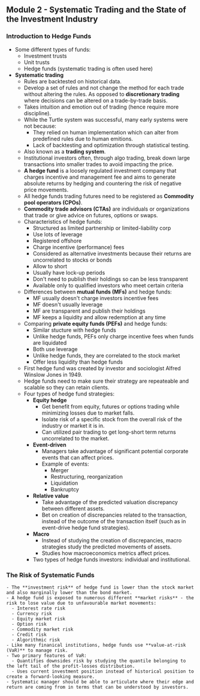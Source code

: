 ## Module 2 - Systematic Trading and the State of the Investment Industry

### Introduction to Hedge Funds

- Some different types of funds:
  - Investment trusts
  - Unit trusts
  - Hedge funds (systematic trading is often used here)
- **Systematic trading**
  - Rules are backtested on historical data.
  - Develop a set of rules and not change the method for each trade without altering the rules. As opposed to **discretionary trading** where decisions can be altered on a trade-by-trade basis.
  - Takes intuition and emotion out of trading (hence require more discipline).
  - While the Turtle system was successful, many early systems were not because:
    - They relied on human implementation which can alter from predefined rules due to human emitions.
    - Lack of backtesting and optimization through statistical testing.
  - Also known as a **trading system**.
  - Institutional investors often, through algo trading, break down large transactions into smaller trades to avoid impacting the price. 
  - **A hedge fund** is a loosely regulated investment company that charges incentive and management fee and aims to generate absolute returns by hedging and countering the risk of negative price movements.
  - All hedge funds trading futures need to be registered as **Commodity pool operators (CPOs)**.
  - **Commodity trade advisors (CTAs)** are individuals or organizations that trade or give advice on futures, options or swaps.
  - Characteristics of hedge funds:
    - Structured as limited partnership or limited-liability corp
    - Use lots of leverage
    - Registered offshore
    - Charge incentive (performance) fees
    - Considered as alternative investments because their returns are uncorrelated to stocks or bonds
    - Allow to short
    - Usually have lock-up periods
    - Don't need to publish their holdings so can be less transparent
    - Available only to qualified investors who meet certain criteria
  - Differences between **mutual funds (MFs)** and hedge funds:
    - MF usually doesn't charge investors incentive fees
    - MF doesn't usually leverage
    - MF are transparent and publish their holdings
    - MF keeps a liquidity and allow redemption at any time
  - Comparing **private equity funds (PEFs)** and hedge funds:
    - Similar stucture with hedge funds
    - Unlike hedge funds, PEFs only charge incentive fees when funds are liquidated
    - Both use leverage
    - Unlike hedge funds, they are correlated to the stock market
    - Offer less liquidity than hedge funds
  - First hedge fund was created by investor and sociologist Alfred Winslow Jones in 1949. 
  - Hedge funds need to make sure their strategy are repeateable and scalable so they can retain clients.
  - Four types of hedge fund strategies:
    - **Equity hedge**
      - Get benefit from equity, futures or options trading while minimizing losses due to market falls.
      - Isolate risk of a specific stock from the overall risk of the industry or market it is in.
      - Can utilized pair trading to get long-short term returns uncorrelated to the market.
    - **Event-driven**
      - Managers take advantage of significant potential corporate events that can affect prices. 
      - Example of events:
        - Merger
        - Restructuring, reorganization
        - Liquidation
        - Bankruptcy
    - **Relative value**
      - Take advantage of the predicted valuation discrepancy between different assets. 
      - Bet on creation of discrepancies related to the transaction, instead of the outcome of the transaction itself (such as in event-drive hedge fund strategies).
    - **Macro**
      - Instead of studying the creation of discrepancies, macro strategies study the predicted movements of assets.
      - Studies how macroeconomics metrics affect prices.
    - Two types of hedge funds investors: individual and institutional.

### The Risk of Systematic Funds

    - The **investment risk** of hedge fund is lower than the stock market and also marginally lower than the bond market.
    - A hedge fund is exposed to numerous different **market risks** - the risk to lose value due to unfavourable market movements:
      - Interest rate risk
      - Currency risk
      - Equity market risk
      - Option risk
      - Commodity market risk
      - Credit risk
      - Algorithmic risk
    - Like many finanical institutions, hedge funds use **value-at-risk (VaR)** to manage risk.
    - Two primary features of VaR:
      - Quantifies downsides risk by studying the quantile belonging to the left tail of the profit-losses distribution.
      - Uses current investment position instead of historical position to create a forward-looking measure.
    - Systematic manager should be able to articulate where their edge and return are coming from in terms that can be understood by investors.